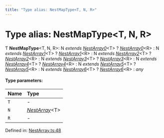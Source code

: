 ```yaml
---
title: "Type alias: NestMapType<T, N, R>"
---
```


# Type alias: NestMapType<T, N, R\>

Ƭ **NestMapType**<T, N, R\>: N *extends* [*NestArray0*](nestarray0.md)<T\> ? [*NestArray0*](nestarray0.md)<R\> : N *extends* [*NestArray1*](nestarray1.md)<T\> ? [*NestArray1*](nestarray1.md)<R\> : N *extends* [*NestArray2*](nestarray2.md)<T\> ? [*NestArray2*](nestarray2.md)<R\> : N *extends* [*NestArray3*](nestarray3.md)<T\> ? [*NestArray3*](nestarray3.md)<R\> : N *extends* [*NestArray4*](nestarray4.md)<T\> ? [*NestArray4*](nestarray4.md)<R\> : N *extends* [*NestArray5*](nestarray5.md)<T\> ? [*NestArray5*](nestarray5.md)<R\> : N *extends* [*NestArray6*](nestarray6.md)<T\> ? [*NestArray6*](nestarray6.md)<R\> : *any*

#### Type parameters:

Name | Type |
:------ | :------ |
`T` | - |
`N` | [*NestArray*](nestarray.md)<T\> |
`R` | - |

Defined in: [NestArray.ts:48](https://github.com/44x1carbon/gigantes/blob/2721068/src/NestArray.ts#L48)
